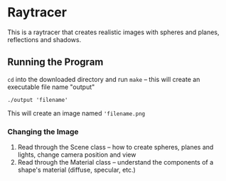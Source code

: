 # Raytracer

This is a raytracer that creates realistic images with spheres and planes, reflections and shadows.


## Running the Program

`cd` into the downloaded directory and run `make` – this will create an executable file name "output"


```
./output 'filename'
```
This will create an image named `'filename.png`

### Changing the Image

1. Read through the Scene class – how to create spheres, planes and lights, change camera position and view
2. Read through the Material class – understand the components of a shape's material (diffuse, specular, etc.)
